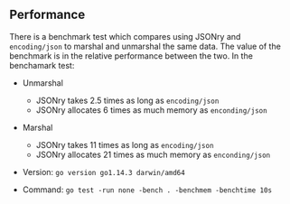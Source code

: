 ## Performance

There is a benchmark test which compares using JSONry and `encoding/json` to
marshal and unmarshal the same data. The value of the benchmark is in the
relative performance between the two. In the benchamark test:

- Unmarshal
  - JSONry takes 2.5 times as long as `encoding/json`
  - JSONry allocates 6 times as much memory as `enconding/json`

- Marshal
  - JSONry takes 11 times as long as `encoding/json`
  - JSONry allocates 21 times as much memory as `enconding/json`

- Version: `go version go1.14.3 darwin/amd64`
- Command: `go test -run none -bench . -benchmem -benchtime 10s`
